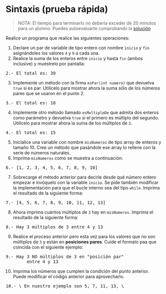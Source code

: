 # Sintaxis (prueba rápida)
>NOTA: El tiempo para terminarlo no debería exceder de 20 minutos para un alumno. Puedes autoevaluarte comprobando la [solución](https://github.com/Awes0meM4n/codigoHijosDelSpectrum/blob/master/Java/evaluacion/sintaxis1/solucion/Sintaxis1.java)

Realice un programa que realice las siguientes operaciones:
1. Declare un par de variable de tipo entero con nombre `inicio` y `fin` asignándoles los valores `4` y `9` a cada una.
2. Realice la suma de los enteros entre `inicio` y hasta `fin` (ambos inclusive) y muéstrelo por pantalla:
<pre>2.- El total es: 39</pre>
3. Implemente un método con la firma `esPar(int numero)` que devuelva `true` si es par. Utilícelo para mostrar ahora la suma sólo de los números pares que se usaron en el punto 2.
<pre>3.- El total es: 18</pre>
4. Implemente otro método llamado `esMultiploDe` que admita dos enteros como parámetro y devuelva `true` si el primero es múltiplo del segundo. Utilícelo para mostrar ahora la suma de los múltiplos de `3`.
<pre>4.- El total es: 15</pre>
5. Inicialice una variable con nombre `misNumeros` de tipo array de enteros y tamaño 10. Cree un método que pasándole ese array lo rellene con la serie de números naturales.
6. Imprima `misNumeros` como se muestra a continuación:
<pre>6.- [1, 2, 3, 4, 5, 6, 7, 8, 9, 10]</pre>
7. Sobrecarge el método anterior para decirle desde qué número entero empezar e invóquelo con la variable `inicio`. Se pide también modificar la implementación para que el bucle interno sea del tipo `while`. Impríma el resultado de la siguiente forma:
<pre>7.- [4, 5, 6, 7, 8, 9, 10, 11, 12, 13]</pre>
8. Ahora imprima cuántos múltiplos de `3` hay en `misNumeros`. Imprima el resultado de la siguiente forma:
<pre>8.- Hay 3 múltiplos de 3 entre 4 y 13</pre>
9. Realice el proceso anterior pero esta vez para los valores que no son múltiplos de `3` y están en **posiciones pares**. Cuide el formato paa que coincida con el siguiente ejemplo:
<pre>9.- Hay 3 NO múltiplos de 3 en "posición par"<br>        entre 4 y 13</pre>
10. Imprima los números que cumplen la condición del punto anterior. Puede modificar el código anterior para aprovecharlo.
<pre>10.- \ En nuestro ejemplo son 5, 7, 11, 13, \</pre>
